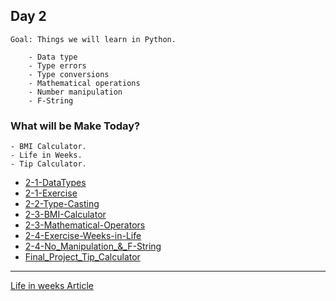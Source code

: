 ## Day 2

    Goal: Things we will learn in Python.
    
        - Data type 
        - Type errors
        - Type conversions
        - Mathematical operations
        - Number manipulation
        - F-String

### What will be Make Today?
    - BMI Calculator.
    - Life in Weeks.
    - Tip Calculator.

- [2-1-DataTypes](2-1-DataTypes.py)
- [2-1-Exercise](2-1-Exercise.py)
- [2-2-Type-Casting](2-2-Type-Casting.py)
- [2-3-BMI-Calculator](2-3-BMI-Calculator.py)
- [2-3-Mathematical-Operators](2-3-Mathematical-Operators.py)
- [2-4-Exercise-Weeks-in-Life](2-4-Exercise-Weeks-in-Life.py)
- [2-4-No_Manipulation_&_F-String](2-4-No_Manipulation_&_F-String.py)
- [Final_Project_Tip_Calculator](Final_Project_Tip_Calculator.py)

----------------------------------------------------------------------------------------

[Life in weeks Article](https://waitbutwhy.com/2014/05/life-weeks.html)